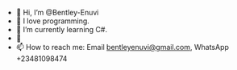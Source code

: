 - 👋 Hi, I’m @Bentley-Enuvi
- 👀 I love programming.
- 🌱 I’m currently learning C#.
- 💞️ 
- 📫 How to reach me: Email bentleyenuvi@gmail.com, WhatsApp +23481098474

<!---
Bentley-Enuvi/Bentley-Enuvi is a ✨ special ✨ repository because its `README.md` (this file) appears on your GitHub profile.
You can click the Preview link to take a look at your changes.
--->
